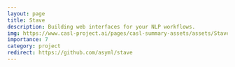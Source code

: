 ```yaml
---
layout: page
title: Stave
description: Building web interfaces for your NLP workflows.
img: https://www.casl-project.ai/pages/casl-summary-assets/assets/Stave-dark-text@4x.png
importance: 7
category: project
redirect: https://github.com/asyml/stave
---
```

